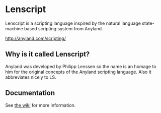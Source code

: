 # Lenscript

Lenscript is a scripting language inspired by the natural language state-machine based scripting system from Anyland.

http://anyland.com/scripting/

## Why is it called Lenscript?

Anyland was developed by Philipp Lenssen so the name is an homage to him for the original concepts of the Anyland scripting language. Also it abbreviates nicely to LS.

## Documentation

See [the wiki](https://github.com/Zetaphor/lenscript/wiki) for more information.
